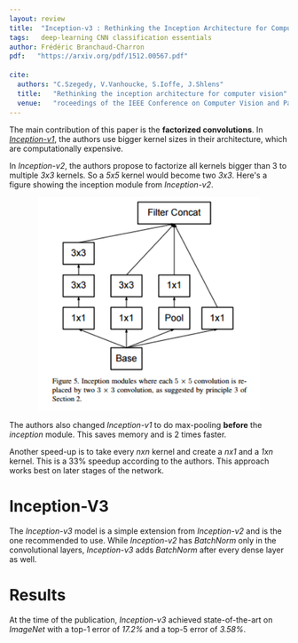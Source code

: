 ```yaml
---
layout: review
title:  "Inception-v3 : Rethinking the Inception Architecture for Computer Vision"
tags:   deep-learning CNN classification essentials
author: Frédéric Branchaud-Charron
pdf:   "https://arxiv.org/pdf/1512.00567.pdf"

cite:
  authors: "C.Szegedy, V.Vanhoucke, S.Ioffe, J.Shlens"
  title:   "Rethinking the inception architecture for computer vision"
  venue:   "roceedings of the IEEE Conference on Computer Vision and Pattern Recognition (pp. 2818-2826)"
---
```



The main contribution of this paper is the **factorized convolutions**. In [*Inception-v1*](http://www.cv-foundation.org/openaccess/content_cvpr_2015/papers/Szegedy_Going_Deeper_With_2015_CVPR_paper.pdf), the authors use bigger kernel sizes in their architecture, which are computationally expensive.

In *Inception-v2*, the authors propose to factorize all kernels bigger than 3 to multiple *3x3* kernels. So a *5x5* kernel would become two *3x3*. Here's a figure showing the inception module from *Inception-v2*.

<div align="middle">
  <img src="/deep-learning/images/inception/fig_5.png" width="400">
</div>

The authors also changed *Inception-v1* to do max-pooling **before** the *inception* module. This saves memory and is 2 times faster.

Another speed-up is to take every *nxn* kernel and create a *nx1* and a *1xn* kernel. This is a 33% speedup according to the authors. This approach works best on later stages of the network.

# Inception-V3
The *Inception-v3* model is a simple extension from *Inception-v2* and is the one recommended to use. While *Inception-v2* has *BatchNorm* only in the convolutional layers, *Inception-v3* adds *BatchNorm* after every dense layer as well.


# Results
At the time of the publication, *Inception-v3* achieved state-of-the-art on *ImageNet* with a top-1 error of *17.2%* and a top-5 error of *3.58%*.

